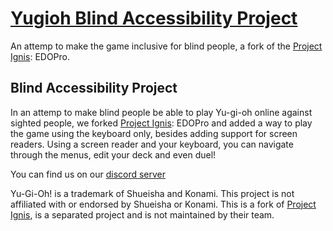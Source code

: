 # [Yugioh Blind Accessibility Project](https://github.com/IanCicoloMarques/edopro-blind-accessibility)

An attemp to make the game inclusive for blind people, a fork of the [Project Ignis](https://github.com/ProjectIgnis): EDOPro.

## Blind Accessibility Project

In an attemp to make blind people be able to play Yu-gi-oh online against sighted people, we forked [Project Ignis](https://github.com/ProjectIgnis): EDOPro and added a way to play the game using the keyboard only, besides adding support for screen readers.
Using a screen reader and your keyboard, you can navigate through the menus, edit your deck and even duel!

You can find us on our [discord server](https://discord.gg/4zKcttmtu4)

Yu-Gi-Oh! is a trademark of Shueisha and Konami. This project is not affiliated with or endorsed by Shueisha or Konami.
This is a fork of [Project Ignis](https://github.com/ProjectIgnis), is a separated project and is not maintained by their team.
